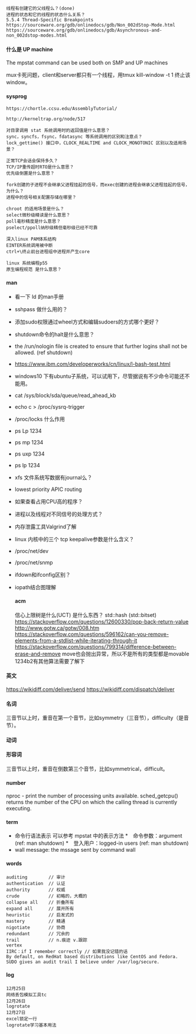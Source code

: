 
```
线程有创建它的父线程么？(done)
进程的状态和它的线程的状态什么关系？
5.5.4 Thread-Specific Breakpoints
https://sourceware.org/gdb/onlinedocs/gdb/Non_002dStop-Mode.html
https://sourceware.org/gdb/onlinedocs/gdb/Asynchronous-and-non_002dstop-modes.html
```

#### 什么是 UP machine

  The mpstat command can be used both on SMP and UP machines
  
  mux卡死问题，client和server都只有一个线程，用tmux kill-window -t 1 终止该window。
  
#### sysprog
   
    https://chortle.ccsu.edu/AssemblyTutorial/
   
    http://kerneltrap.org/node/517
    
    对目录调用 stat 系统调用时的返回值是什么意思？
    sync，syncfs，fsync，fdatasync 等系统调用的区别和注意点？
    lock_gettime() 接口中，CLOCK_REALTIME and CLOCK_MONOTONIC 区别以及适用场景？
    
    正常TCP会话会保持多久？
    TCP/IP重传超时RTO是什么意思？
    优先级倒置是什么意思？    
    
    fork创建的子进程不会继承父进程挂起的信号，而exec创建的进程会继承父进程挂起的信号，为什么？
    进程中的信号相关配置存储在哪里？
    
    chroot 的适用场景是什么？
    select微秒级精读是什么意思？
    poll毫秒精度是什么意思？
    pselect/ppoll纳秒级精但毫秒级已经不可靠
    
    深入linux PAM体系结构    
    EINTER系统调用被中断    
    ctrl+\终止前台进程组中进程并产生core
    
    linux 系统编程p55
    原生编程规范 是什么意思？    
    
#### man

* 看一下 ld 的man手册
* sshpass 做什么用的？
* 添加sudo权限通过wheel方式和编辑sudoers的方式哪个更好？
* shutdown命令的halt是什么意思？
* the /run/nologin file is created to ensure that further logins shall not be allowed. (ref shutdown)
* https://www.ibm.com/developerworks/cn/linux/l-bash-test.html
* windows10 下有ubuntu子系统，可以试用下，尽管据说有不少命令可能还不能用。

* cat /sys/block/sda/queue/read_ahead_kb
* echo c > /proc/sysrq-trigger

* /proc/locks 什么作用
* ps Lp 1234
* ps mp 1234
* ps uxp 1234
* ps lp 1234

* xfs 文件系统写数据有journal么？

* lowest priority APIC routing
* 如果查看占用CPU高的程序？
* 进程以及线程对不同信号的处理方式？

* 内存泄露工具Valgrind了解

* linux 内核中的三个 tcp keepalive参数是什么含义？
* /proc/net/dev
* /proc/net/snmp    
* ifdown和ifconfig区别？

* iopath结合图理解

  #### acm  
  
    信心上限树是什么(UCT) 是什么东西？
    std::hash (std::bitset)
    https://stackoverflow.com/questions/12600330/pop-back-return-value
    http://www.gotw.ca/gotw/008.htm
    https://stackoverflow.com/questions/596162/can-you-remove-elements-from-a-stdlist-while-iterating-through-it
    https://stackoverflow.com/questions/799314/difference-between-erase-and-remove
    move也会抛出异常，所以不是所有的类型都是movable
    1234b2有其他算法需要了解下

#### 英文

https://wikidiff.com/deliver/send
https://wikidiff.com/dispatch/deliver

#### 名词

三音节以上时，重音在第一个音节，比如symmetry（三音节），difficulty（是音节）。

#### 动词

#### 形容词

三音节以上时，重音在倒数第三个音节，比如symmetrical，difficult。

#### number

nproc - print the number of processing units available.
sched_getcpu() returns the number of the CPU on which the calling thread is currently executing.

#### term

* 命令行语法表示 可以参考 mpstat 中的表示方法
*　命令参数：argument (ref: man shutdown)
*　登入用户：logged-in users (ref: man shutdown)    
*  wall message: the mssage sent by command wall 

#### words

    auditing        // 审计
    authentication  // 认证
    authority       // 权威
    crude           // 初略的，大概的
    collapse all    // 折叠所有
    expand all      // 展开所有  
    heuristic       // 启发式的
    mastery         // 精通
    nigotiate       // 协商
    redundant       // 冗余的
    trail           // n.痕迹 v.跟踪
    vertex
    IIRC：if I remember correctly // 如果我没记错的话
    By default, on RedHat based distributions like CentOS and Fedora.
    SUDO gives an audit trail I believe under /var/log/secure.

#### log

```
12月25日
网络丢包模拟工具tc
12月26日
logrotate
12月27日
excel锁定一行
logrotate学习基本用法
```
